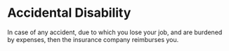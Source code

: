 # Accidental Disability

In case of any accident, due to which you lose your job, and are burdened by expenses, then the insurance company reimburses you.
